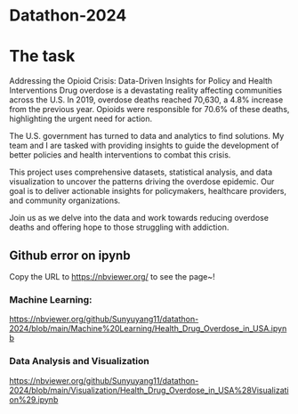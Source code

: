 # Datathon-2024

# The task
Addressing the Opioid Crisis: Data-Driven Insights for Policy and Health Interventions
Drug overdose is a devastating reality affecting communities across the U.S. In 2019, overdose deaths reached 70,630, a 4.8% increase from the previous year. Opioids were responsible for 70.6% of these deaths, highlighting the urgent need for action.

The U.S. government has turned to data and analytics to find solutions. My team and I are tasked with providing insights to guide the development of better policies and health interventions to combat this crisis.

This project uses comprehensive datasets, statistical analysis, and data visualization to uncover the patterns driving the overdose epidemic. Our goal is to deliver actionable insights for policymakers, healthcare providers, and community organizations.

Join us as we delve into the data and work towards reducing overdose deaths and offering hope to those struggling with addiction.

## Github error on ipynb
Copy the URL to https://nbviewer.org/ to see the page~!
### Machine Learning:
https://nbviewer.org/github/Sunyuyang11/datathon-2024/blob/main/Machine%20Learning/Health_Drug_Overdose_in_USA.ipynb

### Data Analysis and Visualization
https://nbviewer.org/github/Sunyuyang11/datathon-2024/blob/main/Visualization/Health_Drug_Overdose_in_USA%28Visualization%29.ipynb
